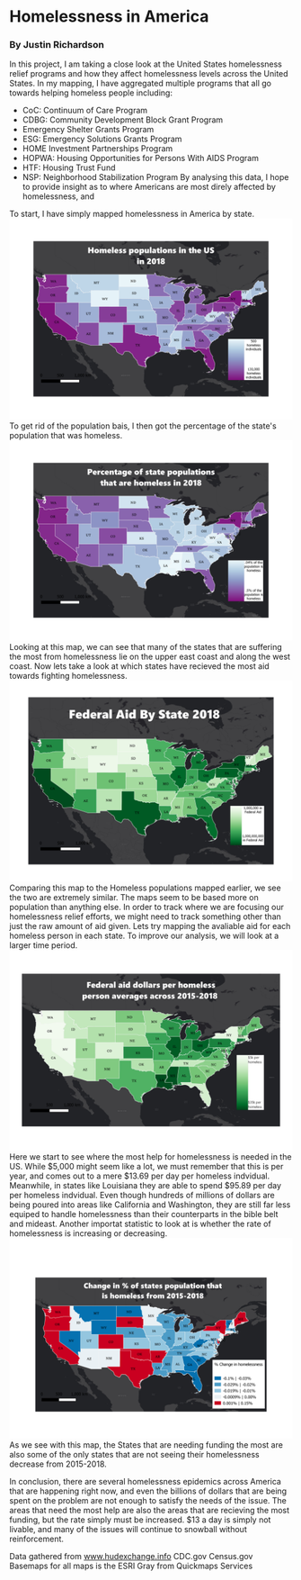 # Homelessness in America
### By Justin Richardson

In this project, I am taking a close look at the United States homelessness relief programs and how they affect homelessness levels across the United States. In my mapping, I have aggregated multiple programs that all go towards helping homeless people including:
- CoC: Continuum of Care Program
- CDBG: Community Development Block Grant Program
- Emergency Shelter Grants Program
- ESG: Emergency Solutions Grants Program
- HOME Investment Partnerships Program
- HOPWA: Housing Opportunities for Persons With AIDS Program
- HTF: Housing Trust Fund
- NSP: Neighborhood Stabilization Program
By analysing this data, I hope to provide insight as to where Americans are most direly affected by homelessness, and

To start, I have simply mapped homelessness in America by state.
![Homelessness2018raw](/FinalProject/Images/2018_Homeless_.png)
To get rid of the population bais, I then got the percentage of the state's population that was homeless.
![Homesless2018%](/FinalProject/Images/2018_Homeless%.png)
Looking at this map, we can see that many of the states that are suffering the most from homelessness lie on the upper east coast and along the west coast. Now lets take a look at which states have recieved the most aid towards fighting homelessness.
![Aid2018](/FinalProject/Images/2018Aid.png)
Comparing this map to the Homeless populations mapped earlier, we see the two are extremely similar. The maps seem to be based more on population than anything else. In order to track where we are focusing our homelessness relief efforts, we might need to track something other than just the raw amount of aid given. Lets try mapping the avaliable aid for each homeless person in each state. To improve our analysis, we will look at a larger time period.
![AidCoeffAvg](/FinalProject/Images/AidCoeffAvg.png)
Here we start to see where the most help for homelessness is needed in the US. While \$5,000 might seem like a lot, we must remember that this is per year, and comes out to a mere \$13.69 per day per homeless indvidual. Meanwhile, in states like Louisiana they are able to spend \$95.89 per day per homeless indvidual. Even though hundreds of millions of dollars are being poured into areas like California and Washington, they are still far less equiped to handle homelessness than their counterparts in the bible belt and mideast.
Another importat statistic to look at is whether the rate of homelessness is increasing or decreasing.
![_diff](/FinalProject/Images/_diff.png)
As we see with this map, the States that are needing funding the most are also some of the only states that are not seeing their homelessness decrease from 2015-2018.

In conclusion, there are several homelessness epidemics across America that are happening right now, and even the billions of dollars that are being spent on the problem are not enough to satisfy the needs of the issue. The areas that need the most help are also the areas that are recieving the most funding, but the rate simply must be increased. \$13 a day is simply not livable, and many of the issues will continue to snowball without reinforcement.





Data gathered from
www.hudexchange.info
CDC.gov
Census.gov
Basemaps for all maps is the ESRI Gray from Quickmaps Services

